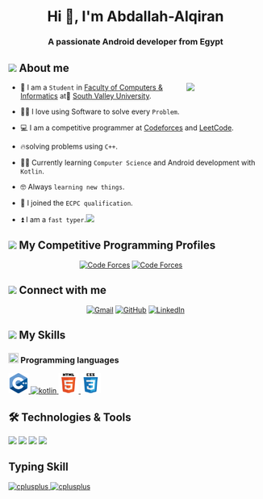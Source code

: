 <h1 align="center">Hi 👋, I'm Abdallah-Alqiran</h1>
<h3 align="center">A passionate Android developer from Egypt</h3>

## <img src = "https://i.pinimg.com/originals/3f/7e/4e/3f7e4eff7c96e9fe4b8b4b1ff3f7bdb5.gif" width = 6.5%> About me
<img align="right" src="https://github.com/7oSkaaa/7oSkaaa/blob/main/Images/Right_Side.gif?raw=true" width=30%>

- :school: I am a `Student` in [Faculty of Computers & Informatics](https://www.svu.edu.eg/faculties/fci/en/home-page-en/) at [ٍSouth Valley University](https://www.svu.edu.eg/ar/).
- :technologist: I love using Software to solve every `Problem`.
  
- :computer: I am a competitive programmer at [Codeforces](https://codeforces.com/profile/Abdallah_Alqiran) and [LeetCode](https://leetcode.com/u/Abdallah_Alqiran/).




- 🔥solving problems using `C++`.
- :student: Currently learning `Computer Science` and Android development with `Kotlin`.
- :nerd_face: Always `learning new things`.
- 🏅 I joined the `ECPC qualification`.
- ⏫ I am a `fast typer`.<img src="https://media.giphy.com/media/WUlplcMpOCEmTGBtBW/giphy.gif" width="30">
<!--- :thinking: I’m currently open for a new `job opportunity`, this is [MY resume].-->


## <img src="https://media4.giphy.com/media/dMLmQfCO7lCA2gX3tw/giphy.gif?cid=ecf05e47ak6mwfu812269zzr8ydv529109qzpb8rszwnja9e&rid=giphy.gif&ct=s" width=10%> My Competitive Programming Profiles

<div align="center" width=100%>
  <a href="https://codeforces.com/profile/Abdallah_Alqiran"><img src="https://img.icons8.com/external-tal-revivo-shadow-tal-revivo/50/000000/external-codeforces-programming-competitions-and-contests-programming-community-logo-shadow-tal-revivo.png" alt="Code Forces" width=6%/></a>
 <a href="https://leetcode.com/u/Abdallah_Alqiran/"><img src="https://res.cloudinary.com/startup-grind/image/upload/c_fill,dpr_2.0,f_auto,g_center,h_1080,q_100,w_1080/v1/gcs/platform-data-dsc/events/LeetCode_logo_black.png" alt="Code Forces" width=6%/></a>
	  &emsp; 
</div>

## <img src="https://github.com/7oSkaaa/7oSkaaa/blob/main/Images/Connect-with-me.gif?raw=true" width="10%"> Connect with me

<p align="center">
	<a href="mailto:abdallahalqiran765@gmail.com"><img img src="https://img.shields.io/badge/gmail-%23EA4335.svg?style=plastic&logo=gmail&logoColor=white" alt="Gmail"/></a>
	<a href="https://github.com/Abdallah-Alqiran"><img src="https://img.shields.io/badge/github-%23181717.svg?style=plastic&logo=github&logoColor=white" alt="GitHub"/></a>
	<a href="https://www.linkedin.com/in/abdallah-alqiran-1788ba290/"><img src="https://img.shields.io/badge/linkedin-%230A66C2.svg?style=plastic&logo=linkedin&logoColor=white" alt="LinkedIn"/></a>
</p>

## <img src="https://media2.giphy.com/media/QssGEmpkyEOhBCb7e1/giphy.gif?cid=ecf05e47a0n3gi1bfqntqmob8g9aid1oyj2wr3ds3mg700bl&rid=giphy.gif" width ="3%"> My Skills

### <img src="https://miro.medium.com/v2/resize:fit:773/1*2Jlse2XsQGbT_eXn3kkBtg.jpeg" width="20" height="20"> Programming languages

<p align="left"> <a href="https://www.w3schools.com/cpp/" target="_blank" rel="noreferrer"> <img src="https://raw.githubusercontent.com/devicons/devicon/master/icons/cplusplus/cplusplus-original.svg" alt="cplusplus" width="40" height="40"/>
</a> 
 <a href="https://kotlinlang.org/" target="_blank" rel="noreferrer"> 
  <img src="https://upload.wikimedia.org/wikipedia/commons/0/06/Kotlin_Icon.svg" alt="kotlin" width="40" height="40"/> 
 </a>
<a href="https://www.w3.org/html/" target="_blank" rel="noreferrer">
  <img src="https://raw.githubusercontent.com/devicons/devicon/master/icons/html5/html5-original-wordmark.svg" alt="html5" width="40" height="40"/> 
</a>
 <a href="https://www.w3schools.com/css/" target="_blank" rel="noreferrer"> <img src="https://raw.githubusercontent.com/devicons/devicon/master/icons/css3/css3-original-wordmark.svg" alt="css3" width="40" height="40"/> 
 </a> 

 </p>

## 🛠️ Technologies & Tools
<p>
 <a><img src="https://img.shields.io/badge/-Git-%23F05032?style=plastic&amp;logo=Git&amp;logoColor=%23ffffff"
        style="max-width: 100%;"> 
	</a>
<a><img src="https://img.shields.io/badge/-GitHub-181717?style=plastic&amp;logo=Github"
        style="max-width: 100%;">
	</a>
 <a><img src="http://img.shields.io/badge/-Android%20Studio-fff?style=plastic&amp;logo=android-studio&amp;logoColor=000">
         </a>
 <a target="_blank" rel="noopener noreferrer nofollow">
        <img src="https://img.shields.io/badge/-Notion-fff?style=plastic&amp;logo=notion&amp;logoColor=000" style="max-width: 100%;">
	</a>
 </p>

##  Typing Skill
<p>
<a href="https://data.typeracer.com/pit/profile?user=abdallah_alqiran" target="_blank" rel="noreferrer"> <img src="https://th.bing.com/th/id/OIP.audzFF7J2jyYzsNfjOb9mwHaHa?rs=1&pid=ImgDetMain" alt="cplusplus" width="40" height="40"/> </a>
<a href="https://monkeytype.com/profile/Abdallah_Alqiran" target="_blank" rel="noreferrer"> <img src="https://cdn-1.webcatalog.io/catalog/monkeytype/monkeytype-icon-filled.png" alt="cplusplus" width="40" height="40"/> </a>
</p>
 
